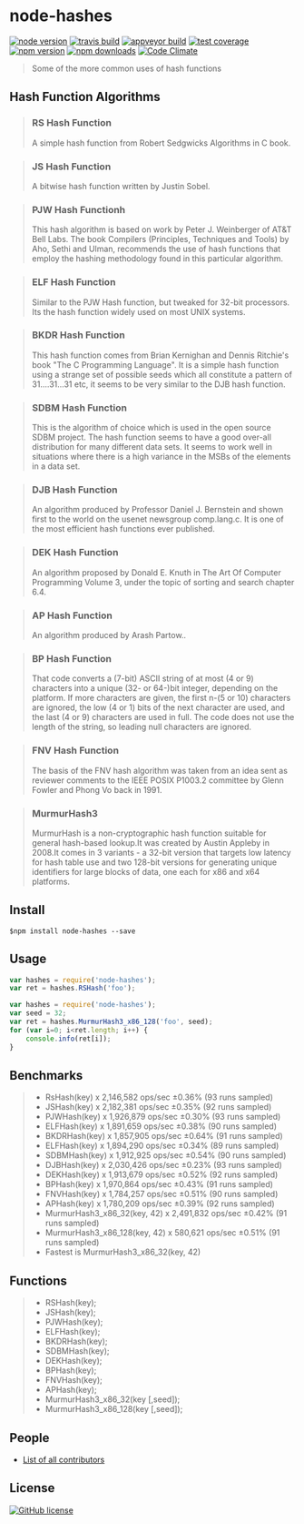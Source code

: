 # node-hashes

[![node version][node-image]][node-url]
[![travis build][travis-image]][travis-url]
[![appveyor build][appveyor-image]][appveyor-url]
[![test coverage][coveralls-image]][coveralls-url]
[![npm version][npm-image]][npm-url]
[![npm downloads][downloads-image]][downloads-url]
[![Code Climate][codeclimate-image]][codeclimate-url]


> Some of the more common uses of hash functions

## Hash Function Algorithms

> ### RS Hash Function
> A simple hash function from Robert Sedgwicks Algorithms in C book.

> ### JS Hash Function
> A bitwise hash function written by Justin Sobel.

> ### PJW Hash Functionh
> This hash algorithm is based on work by Peter J. Weinberger of AT&T Bell Labs.
> The book Compilers (Principles, Techniques and Tools) by Aho, Sethi and Ulman,
> recommends the use of hash functions that employ the hashing methodology found
> in this particular algorithm.

> ### ELF Hash Function
> Similar to the PJW Hash function, but tweaked for 32-bit processors.
> Its the hash function widely used on most UNIX systems.

> ### BKDR Hash Function
> This hash function comes from Brian Kernighan and Dennis Ritchie's book "The C Programming Language".
> It is a simple hash function using a strange set of possible seeds which all constitute a pattern of
> 31....31...31 etc, it seems to be very similar to the DJB hash function.

> ### SDBM Hash Function
> This is the algorithm of choice which is used in the open source SDBM project. The hash function
> seems to have a good over-all distribution for many different data sets. It seems to work well in
> situations where there is a high variance in the MSBs of the elements in a data set.

> ### DJB Hash Function
> An algorithm produced by Professor Daniel J. Bernstein and shown first to the world on the usenet
> newsgroup comp.lang.c. It is one of the most efficient hash functions ever published.

> ### DEK Hash Function
> An algorithm proposed by Donald E. Knuth in The Art Of Computer Programming Volume 3,
> under the topic of sorting and search chapter 6.4.

> ### AP Hash Function
> An algorithm produced by Arash Partow..

> ### BP Hash Function
> That code converts a (7-bit) ASCII string of at most (4 or 9) characters into a unique (32- or 64-)bit integer,
> depending on the platform.  If more characters are given, the first n-(5 or 10) characters are ignored,
> the low (4 or 1) bits of the next character are used, and the last (4 or 9) characters are used in full.
> The code does not use the length of the string, so leading null characters are ignored.

> ### FNV Hash Function
> The basis of the FNV hash algorithm was taken from an idea sent as reviewer comments to the IEEE
> POSIX P1003.2 committee by Glenn Fowler and Phong Vo back in 1991.

> ### MurmurHash3
> MurmurHash is a non-cryptographic hash function suitable for general hash-based lookup.It was created by Austin Appleby in 2008.It comes in 3 variants - a 32-bit version that targets low latency for hash table use and two 128-bit versions for generating unique identifiers for large blocks of data, one each for x86 and x64 platforms.

## Install
```
$npm install node-hashes --save
```

## Usage
```js
var hashes = require('node-hashes');
var ret = hashes.RSHash('foo');
```

```js
var hashes = require('node-hashes');
var seed = 32;
var ret = hashes.MurmurHash3_x86_128('foo', seed);
for (var i=0; i<ret.length; i++) {
    console.info(ret[i]);
}
```

## Benchmarks

> - RsHash(key) x 2,146,582 ops/sec ±0.36% (93 runs sampled)
> - JSHash(key) x 2,182,381 ops/sec ±0.35% (92 runs sampled)
> - PJWHash(key) x 1,926,879 ops/sec ±0.30% (93 runs sampled)
> - ELFHash(key) x 1,891,659 ops/sec ±0.38% (90 runs sampled)
> - BKDRHash(key) x 1,857,905 ops/sec ±0.64% (91 runs sampled)
> - ELFHash(key) x 1,894,290 ops/sec ±0.34% (89 runs sampled)
> - SDBMHash(key) x 1,912,925 ops/sec ±0.54% (90 runs sampled)
> - DJBHash(key) x 2,030,426 ops/sec ±0.23% (93 runs sampled)
> - DEKHash(key) x 1,913,679 ops/sec ±0.52% (92 runs sampled)
> - BPHash(key) x 1,970,864 ops/sec ±0.43% (91 runs sampled)
> - FNVHash(key) x 1,784,257 ops/sec ±0.51% (90 runs sampled)
> - APHash(key) x 1,780,209 ops/sec ±0.39% (92 runs sampled)
> - MurmurHash3_x86_32(key, 42) x 2,491,832 ops/sec ±0.42% (91 runs sampled)
> - MurmurHash3_x86_128(key, 42) x 580,621 ops/sec ±0.51% (91 runs sampled)
> - Fastest is MurmurHash3_x86_32(key, 42)

## Functions
> - RSHash(key);
> - JSHash(key);
> - PJWHash(key);
> - ELFHash(key);
> - BKDRHash(key);
> - SDBMHash(key);
> - DEKHash(key);
> - BPHash(key);
> - FNVHash(key);
> - APHash(key);
> - MurmurHash3_x86_32(key [,seed]);
> - MurmurHash3_x86_128(key [,seed]);

## People

- [List of all contributors](https://github.com/liushoukai/node-hashes/graphs/contributors)

## License

[![GitHub license][license-image]][license-url]



[node-image]: https://img.shields.io/badge/node.js-%3E=_0.11-brightgreen.svg?style=flat
[node-url]: http://nodejs.org/download

[npm-image]: https://img.shields.io/npm/v/node-hashes.svg
[npm-url]: https://npmjs.org/package/node-hashes

[downloads-image]: https://img.shields.io/npm/dm/node-hashes.svg
[downloads-url]: https://npmjs.org/package/node-hashes

[travis-image]: https://img.shields.io/travis/liushoukai/node-hashes/master.svg?label=linux
[travis-url]: https://travis-ci.org/liushoukai/node-hashes

[appveyor-image]: https://img.shields.io/appveyor/ci/liushoukai/node-hashes/master.svg?label=windows
[appveyor-url]: https://ci.appveyor.com/project/liushoukai/node-hashes

[coveralls-image]: https://img.shields.io/coveralls/liushoukai/node-hashes/master.svg
[coveralls-url]: https://coveralls.io/r/liushoukai/node-hashes?branch=master

[gratipay-image-liushoukai]: https://img.shields.io/gratipay/liushoukai.svg
[gratipay-url-liushoukai]: https://gratipay.com/liushoukai/

[license-image]: https://img.shields.io/badge/license-MIT-blue.svg
[license-url]: https://raw.githubusercontent.com/liushoukai/node-hashes/master/LICENSE

[codeclimate-image]:https://codeclimate.com/github/liushoukai/node-hashes/badges/gpa.svg
[codeclimate-url]:https://codeclimate.com/github/liushoukai/node-hashes
